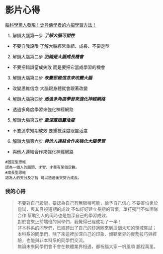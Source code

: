 # 影片心得

[腦科學驚人發現！史丹佛學者的六招學習方法！](https://www.youtube.com/watch?v=DgbSc6Ys710)

1. 解鎖大腦第一步 _**了解大腦可塑性**_
  * 不要自我設限 了解大腦經常重組、成長、不要定型

2. 解鎖大腦第二步 _**犯錯是大腦成長機會**_
  * 不要把錯誤當成失敗 而是要把它當成學習的機會

3. 解鎖大腦第三步 _**改變思維信念來改變大腦**_
  * 改變思維信念 大腦跟身體就會跟著改變

4. 解鎖大腦第四步 _**透過多角度學習來強化神經網路**_
  * 透過多角度學習來強化神經網路

5. 解鎖大腦第五步 _**重深度跟靈活度**_
  * 不要追求短期成效 要重視深度跟靈活度

6. 解鎖大腦第六步 _**與他人連結合作來強化大腦學習**_
  * 與他人連結合作來強化神經網路

```
#固定型思維
認為一個人的腦頭、才智、才華有某個定數。
#成長型思維
認為人的天分及才智 可以透過後天努力成長。
```

### 我的心得
>不要對自己設限，要認為自己有無限種可能，給予自己信心 不要害怕勇於嘗試，與其目視短期的成效 不如好好建立長期的習慣，單打獨鬥不如團隊合作 幫助別人的同時也是加深自己的學習成效。  
對於會來上前端班的同學們，我覺得已經成功了一半！  
非本科系的同學們，已經跨出了自己的舒適圈來到這個未知的領域嘗試；  
本科系的同學們，除了來這裡加深自己的印象、傾聽業界的實務技巧與經驗，也能與非本科系的同學們交流。  
無論未來同學們會不會在軟體業界相遇，都祝福大家一帆風順 鵬程萬里。
>
